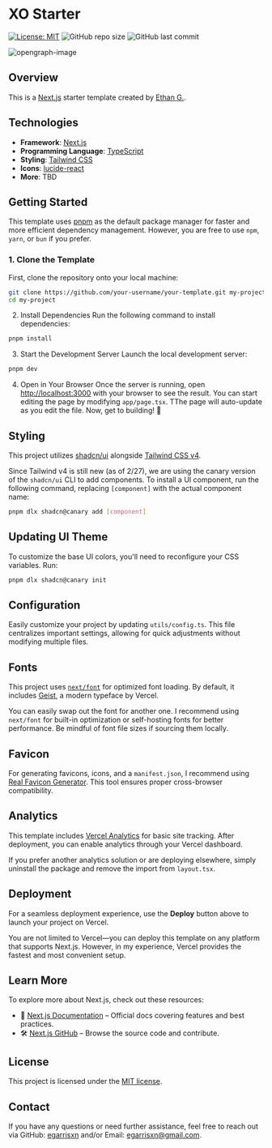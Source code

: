 # XO Starter

[![License: MIT](https://img.shields.io/badge/License-MIT-yellow.svg)](https://opensource.org/licenses/MIT) ![GitHub repo size](https://img.shields.io/github/repo-size/egarrisxn/egxo-starter) ![GitHub last commit](https://img.shields.io/github/last-commit/egarrisxn/egxo-starter)

![opengraph-image](https://github.com/user-attachments/assets/a49fec98-b71b-4f67-8dbd-9c77156effb0)

## Overview

This is a [Next.js](https://nextjs.org) starter template created by [Ethan G.](https://egxo.dev).

## Technologies

- **Framework**: [Next.js](https://nextjs.org/)
- **Programming Language**: [TypeScript](https://www.typescriptlang.org/)
- **Styling**: [Tailwind CSS](https://tailwindcss.com/)
- **Icons**: [lucide-react](https://lucide.dev/)
- **More**: TBD

## Getting Started

This template uses [pnpm](https://pnpm.io) as the default package manager for faster and more efficient dependency management. However, you are free to use `npm`, `yarn`, or `bun` if you prefer.

### 1. Clone the Template

First, clone the repository onto your local machine:

```bash
git clone https://github.com/your-username/your-template.git my-project
cd my-project
```

2. Install Dependencies
   Run the following command to install dependencies:

```bash
pnpm install
```

3. Start the Development Server
   Launch the local development server:

```bash
pnpm dev
```

4. Open in Your Browser
   Once the server is running, open [http://localhost:3000](http://localhost:3000) with your browser to see the result.
   You can start editing the page by modifying `app/page.tsx`. TThe page will auto-update as you edit the file. Now, get to building! 🚀

## Styling

This project utilizes [shadcn/ui](https://ui.shadcn.com/) alongside [Tailwind CSS v4](https://tailwindcss.com/blog/tailwindcss-v4).

Since Tailwind v4 is still new (as of 2/27), we are using the canary version of the `shadcn/ui` CLI to add components. To install a UI component, run the following command, replacing `[component]` with the actual component name:

```bash
pnpm dlx shadcn@canary add [component]

```

## Updating UI Theme

To customize the base UI colors, you'll need to reconfigure your CSS variables. Run:

```bash
pnpm dlx shadcn@canary init
```

## **Configuration**

Easily customize your project by updating `utils/config.ts`. This file centralizes important settings, allowing for quick adjustments without modifying multiple files.

## Fonts

This project uses [`next/font`](https://nextjs.org/docs/app/building-your-application/optimizing/fonts) for optimized font loading. By default, it includes [Geist](https://vercel.com/font), a modern typeface by Vercel.

You can easily swap out the font for another one. I recommend using `next/font` for built-in optimization or self-hosting fonts for better performance. Be mindful of font file sizes if sourcing them locally.

## Favicon

For generating favicons, icons, and a `manifest.json`, I recommend using [Real Favicon Generator](https://realfavicongenerator.net). This tool ensures proper cross-browser compatibility.

## Analytics

This template includes [Vercel Analytics](https://vercel.com/docs/analytics) for basic site tracking. After deployment, you can enable analytics through your Vercel dashboard.

If you prefer another analytics solution or are deploying elsewhere, simply uninstall the package and remove the import from `layout.tsx`.

## Deployment

For a seamless deployment experience, use the **Deploy** button above to launch your project on Vercel.

You are not limited to Vercel—you can deploy this template on any platform that supports Next.js. However, in my experience, Vercel provides the fastest and most convenient setup.

## Learn More

To explore more about Next.js, check out these resources:

- 📖 [Next.js Documentation](https://nextjs.org/docs) – Official docs covering features and best practices.
- 🛠️ [Next.js GitHub](https://github.com/vercel/next.js) – Browse the source code and contribute.

## License

This project is licensed under the [MIT license](https://opensource.org/licenses/MIT).

## Contact

If you have any questions or need further assistance, feel free to reach out via GitHub: [egarrisxn](https://github.com/egarrisxn) and/or Email: [egarrisxn@gmail.com](mailto:egarrisxn@gmail.com).
